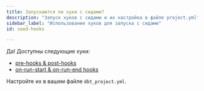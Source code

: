 ```yaml
---
title: Запускаются ли хуки с сидами?
description: "Запуск хуков с сидами и их настройка в файле project.yml"
sidebar_label: "Использование хуков для запуска с сидами"
id: seed-hooks

---
```


Да! Доступны следующие хуки:

- [pre-hooks & post-hooks](reference/resource-configs/pre-hook-post-hook.md)
- [on-run-start & on-run-end hooks](reference/project-configs/on-run-start-on-run-end.md)

Настройте их в вашем файле `dbt_project.yml`.